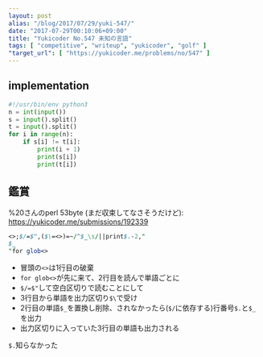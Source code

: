 ```yaml
---
layout: post
alias: "/blog/2017/07/29/yuki-547/"
date: "2017-07-29T00:10:06+09:00"
title: "Yukicoder No.547 未知の言語"
tags: [ "competitive", "writeup", "yukicoder", "golf" ]
"target_url": [ "https://yukicoder.me/problems/no/547" ]
---
```


## implementation

``` python
#!/usr/bin/env python3
n = int(input())
s = input().split()
t = input().split()
for i in range(n):
    if s[i] != t[i]:
        print(i + 1)
        print(s[i])
        print(t[i])
```

## 鑑賞

%20さんのperl $53$byte (まだ収束してなさそうだけど): <https://yukicoder.me/submissions/192339>


``` perl
<>;$/=$",($\=<>)=~/^$_\s/||print$.-2,"
$_
"for glob<>
```

-   冒頭の`<>`は$1$行目の破棄
-   `for glob<>`が先に来て、$2$行目を読んで単語ごとに
-   `$/=$"`して空白区切りで読むことにして
-   $3$行目から単語を出力区切り`$\`で受け
-   $2$行目の単語`$_`を置換し削除、されなかったら(`$/`に依存する)行番号`$.`と`$_`を出力
-   出力区切りに入っていた$3$行目の単語も出力される

`$.`知らなかった
